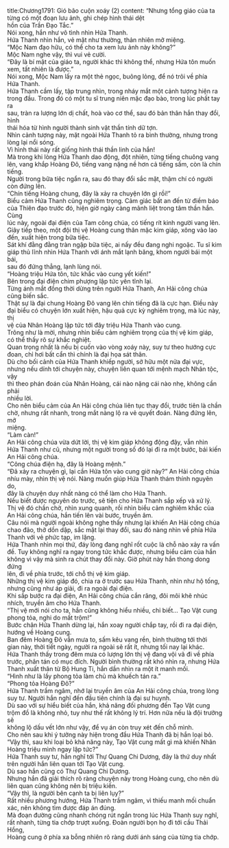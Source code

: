 title:Chương1791: Gió bão cuộn xoáy (2)
content:
“Nhưng tổng giáo của ta từng có một đoạn lưu ảnh, ghi chép hình thái dệt<br>hồn của Trần Đạo Tắc.”<br>Nói xong, hắn như vô tình nhìn Hứa Thanh.<br>Hứa Thanh nhìn hắn, vẻ mặt như thường, thản nhiên mở miệng.<br>“Mộc Nam đạo hữu, có thể cho ta xem lưu ảnh này không?”<br>Mộc Nam nghe vậy, thì vui vẻ cười.<br>“Đây là bí mật của giáo ta, người khác thì không thể, nhưng Hứa tôn muốn<br>xem, tất nhiên là được.”<br>Nói xong, Mộc Nam lấy ra một thẻ ngọc, buông lỏng, để nó trôi về phía<br>Hứa Thanh.<br>Hứa Thanh cầm lấy, tập trung nhìn, trong nháy mắt một cảnh tượng hiện ra<br>trong đầu. Trong đó có một tu sĩ trung niên mặc đạo bào, trong lúc phất tay ra<br>sau, tràn ra lượng lớn dị chất, hoà vào cơ thể, sau đó bản thân hắn thay đổi, hình<br>thái hóa từ hình người thành sinh vật thần tính dữ tợn.<br>Nhìn cảnh tượng này, mặt ngoài Hứa Thanh tỏ ra bình thường, nhưng trong<br>lòng lại nổi sóng.<br>Vì hình thái này rất giống hình thái thần linh của hắn!<br>Mà trong khi lòng Hứa Thanh dao động, đột nhiên, từng tiếng chuông vang<br>lên, vang khắp Hoàng Đô, tiếng vang nặng nề hơn cả tiếng sấm, còn là chín<br>tiếng.<br>Người trong bữa tiệc ngẩn ra, sau đó thay đổi sắc mặt, thậm chí có người<br>còn đứng lên.<br>“Chín tiếng Hoàng chung, đây là xảy ra chuyện lớn gì rồi!”<br>Biểu cảm Hứa Thanh cũng nghiêm trọng. Cảm giác bất an đến từ điềm báo<br>của Thiên đạo trước đó, hiện giờ ngày càng mãnh liệt trong tâm thần hắn. Cùng<br>lúc này, ngoài đại điện của Tam công chúa, có tiếng rít kinh người vang lên.<br>Giây tiếp theo, một đội thị vệ Hoàng cung thân mặc kim giáp, xông vào lao<br>đến, xuất hiện trong bữa tiệc.<br>Sát khí đằng đằng tràn ngập bữa tiệc, ai nấy đều đang nghi ngoặc. Tu sĩ kim<br>giáp thủ lĩnh nhìn Hứa Thanh với ánh mắt lạnh băng, khom người bái một bái,<br>sau đó đứng thẳng, lạnh lùng nói.<br>“Hoàng triệu Hứa tôn, tức khắc vào cung yết kiến!”<br>Bên trong đại điện chim phượng lập tức yên tĩnh lại.<br>Từng ánh mắt đồng thời dừng trên người Hứa Thanh, An Hải công chúa<br>cũng biến sắc.<br>Thật sự là đại chung Hoàng Đô vang lên chín tiếng đã là cực hạn. Điều này<br>đại biểu có chuyện lớn xuất hiện, hậu quả cực kỳ nghiêm trọng, mà lúc này, thị<br>vệ của Nhân Hoàng lập tức tới đây triệu Hứa Thanh vào cung.<br>Trông như là mời, nhưng nhìn biểu cảm nghiêm trọng của thị vệ kim giáp,<br>có thể thấy rõ sự khắc nghiệt.<br>Quan trọng nhất là nếu bị cuốn vào vòng xoáy này, suy tư theo hướng cực<br>đoan, chỉ hơi bất cẩn thì chính là đại họa sát thân.<br>Dù cho bối cảnh của Hứa Thanh khiếp người, sở hữu một nửa đại vực,<br>nhưng nếu dính tới chuyện này, chuyện liên quan tới mệnh mạch Nhân tộc, vậy<br>thì theo phán đoán của Nhân Hoàng, cái nào nặng cái nào nhẹ, không cần phải<br>nhiều lời.<br>Cho nên biểu cảm của An Hải công chúa liên tục thay đổi, trước tiên là chần<br>chờ, nhưng rất nhanh, trong mắt nàng lộ ra vẻ quyết đoán. Nàng đứng lên, mở<br>miệng.<br>“Làm càn!”<br>An Hải công chúa vừa dứt lời, thị vệ kim giáp không động đậy, vẫn nhìn<br>Hứa Thanh như cũ, nhưng một người trong số đó lại đi ra một bước, bái kiến<br>An Hải công chúa.<br>“Công chúa điện hạ, đây là Hoàng mệnh.”<br>“Đã xảy ra chuyện gì, lại cần Hứa tôn vào cung giờ này?” An Hải công chúa<br>nhíu mày, nhìn thị vệ nói. Nàng muốn giúp Hứa Thanh thám thính nguyên do,<br>đây là chuyện duy nhất nàng có thể làm cho Hứa Thanh.<br>Nếu biết được nguyên do trước, sẽ tiện cho Hứa Thanh sắp xếp và xử lý.<br>Thị vệ đó chần chờ, nhìn xung quanh, rồi nhìn biểu cảm nghiêm khắc của<br>An Hải công chúa, hắn tiến lên vài bước, truyền âm.<br>Câu nói mà người ngoài không nghe thấy nhưng lại khiến An Hải công chúa<br>chao đảo, thở dồn dập, sắc mặt lại thay đổi, sau đó nàng nhìn về phía Hứa<br>Thanh với vẻ phức tạp, im lặng.<br>Hứa Thanh nhìn mọi thứ, đáy lòng đang nghĩ rốt cuộc là chỗ nào xảy ra vấn<br>đề. Tuy không nghĩ ra ngay trong tức khắc được, nhưng biểu cảm của hắn<br>không vì vậy mà sinh ra chút thay đổi này. Giờ phút này hắn thong dong đứng<br>lên, đi về phía trước, tới chỗ thị vệ kim giáp.<br>Những thị vệ kim giáp đó, chia ra ở trước sau Hứa Thanh, nhìn như hộ tống,<br>nhưng cũng như áp giải, đi ra ngoài đại điện.<br>Khi sắp bước ra đại điện, An Hải công chúa cắn răng, đôi môi khẽ nhúc<br>nhích, truyền âm cho Hứa Thanh.<br>“Thị vệ mới nói cho ta, hắn cũng không hiểu nhiều, chỉ biết… Tạo Vật cung<br>phong tỏa, nghi do mất trộm!”<br>Bước chân Hứa Thanh dừng lại, hắn xoay người chắp tay, rồi đi ra đại điện,<br>hướng về Hoàng cung.<br>Ban đêm Hoàng Đô vẫn mưa to, sấm kêu vang rền, bình thường tới thời<br>gian này, thời tiết ngày, người ra ngoài sẽ rất ít, nhưng tối nay lại khác.<br>Hứa Thanh thấy trong đêm mưa có lượng lớn thị vệ đang vội vã đi về phía<br>trước, phân tán có mục đích. Người bình thường rất khó nhìn ra, nhưng Hứa<br>Thanh xuất thân từ Bộ Hung Ti, hắn dần nhìn ra một ít manh mối.<br>“Hình như là lấy phong tỏa làm chủ mà khuếch tán ra.”<br>“Phong tỏa Hoàng Đô?”<br>Hứa Thanh trầm ngâm, nhớ lại truyền âm của An Hải công chúa, trong lòng<br>suy tư. Người hắn nghĩ đến đầu tiên chính là đại sư huynh.<br>Dù sao với sự hiểu biết của hắn, khả năng đối phương đến Tạo Vật cung<br>trộm đồ là không nhỏ, tuy như thế rất không lý trí. Hơn nữa nếu là đội trưởng sẽ<br>không lộ dấu vết lớn như vậy, để vụ án còn truy xét đến chỗ mình.<br>Cho nên sau khi ý tưởng này hiện trong đầu Hứa Thanh đã bị hắn loại bỏ.<br>“Vậy thì, sau khi loại bỏ khả năng này, Tạo Vật cung mất gì mà khiến Nhân<br>Hoàng triệu mình ngay lập tức?”<br>Hứa Thanh suy tư, hắn nghĩ tới Thự Quang Chi Dương, đây là thứ duy nhất<br>trên người hắn liên quan tới Tạo Vật cung.<br>Dù sao hắn cũng có Thự Quang Chi Dương.<br>Nhưng hắn đã giải thích rõ ràng chuyện này trong Hoàng cung, cho nên dù<br>liên quan cũng không nên bị triệu kiến.<br>“Vậy thì, là người bên cạnh ta bị liên lụy?”<br>Rất nhiều phương hướng, Hứa Thanh trầm ngâm, vì thiếu manh mối chuẩn<br>xác, nên không tìm được đáp án đúng.<br>Mà đoạn đường cũng nhanh chóng rút ngắn trong lúc Hứa Thanh suy nghĩ,<br>rất nhanh, từng tia chớp trượt xuống. Đoàn người bọn họ đi tới cầu Thải Hồng,<br>Hoàng cung ở phía xa bỗng nhiên rõ ràng dưới ánh sáng của từng tia chớp.